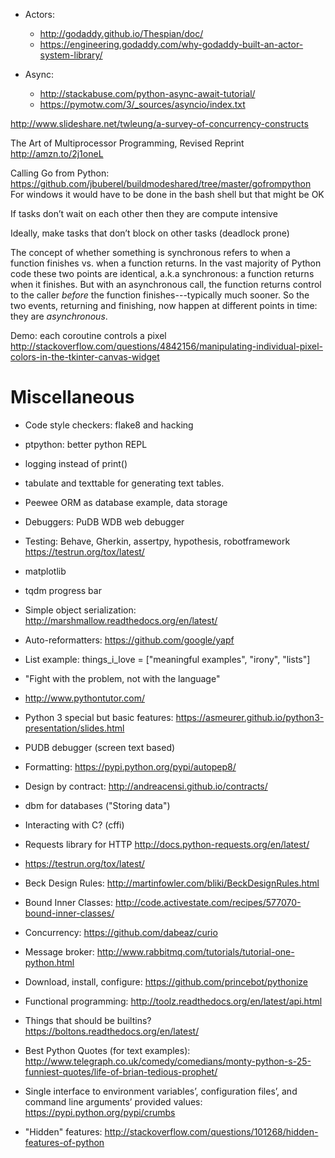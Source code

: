 
- Actors:
  - http://godaddy.github.io/Thespian/doc/
  - https://engineering.godaddy.com/why-godaddy-built-an-actor-system-library/

- Async:
  - http://stackabuse.com/python-async-await-tutorial/
  - https://pymotw.com/3/_sources/asyncio/index.txt


http://www.slideshare.net/twleung/a-survey-of-concurrency-constructs


The Art of Multiprocessor Programming, Revised Reprint
http://amzn.to/2j1oneL


Calling Go from Python:
https://github.com/jbuberel/buildmodeshared/tree/master/gofrompython
For windows it would have to be done in the bash shell but that might be OK

If tasks don’t wait on each other then they are compute intensive

Ideally, make tasks that don’t block on other tasks (deadlock prone)

The concept of whether something is synchronous refers to when a function
finishes vs. when a function returns. In the vast majority of Python code these
two points are identical, a.k.a synchronous: a function returns when it
finishes. But with an asynchronous call, the function returns control to the
caller *before* the function finishes---typically much sooner. So the two
events, returning and finishing, now happen at different points in time: they
are *asynchronous*.

Demo: each coroutine controls a pixel
http://stackoverflow.com/questions/4842156/manipulating-individual-pixel-colors-in-the-tkinter-canvas-widget

Miscellaneous
=============

- Code style checkers: flake8 and hacking

- ptpython: better python REPL

- logging instead of print()

- tabulate and texttable for generating text tables.

- Peewee ORM as database example, data storage

- Debuggers:
    PuDB
    WDB web debugger

- Testing:
    Behave, Gherkin, assertpy, hypothesis, robotframework
    https://testrun.org/tox/latest/

- matplotlib

- tqdm progress bar

- Simple object serialization: http://marshmallow.readthedocs.org/en/latest/

- Auto-reformatters:
    https://github.com/google/yapf

- List example:
  things_i_love = ["meaningful examples", "irony", "lists"]

- "Fight with the problem, not with the language"

- http://www.pythontutor.com/

- Python 3 special but basic features:
https://asmeurer.github.io/python3-presentation/slides.html

- PUDB debugger (screen text based)

- Formatting: https://pypi.python.org/pypi/autopep8/

- Design by contract: http://andreacensi.github.io/contracts/

- dbm for databases ("Storing data")

- Interacting with C? (cffi)

- Requests library for HTTP http://docs.python-requests.org/en/latest/

- https://testrun.org/tox/latest/

- Beck Design Rules: http://martinfowler.com/bliki/BeckDesignRules.html

- Bound Inner Classes: http://code.activestate.com/recipes/577070-bound-inner-classes/

- Concurrency:
    https://github.com/dabeaz/curio

- Message broker:
    http://www.rabbitmq.com/tutorials/tutorial-one-python.html

- Download, install, configure:
    https://github.com/princebot/pythonize

- Functional programming:
    http://toolz.readthedocs.org/en/latest/api.html

- Things that should be builtins?
    https://boltons.readthedocs.org/en/latest/

- Best Python Quotes (for text examples):
    http://www.telegraph.co.uk/comedy/comedians/monty-python-s-25-funniest-quotes/life-of-brian-tedious-prophet/

- Single interface to environment variables’, configuration files’, and command line arguments’ provided values:
    https://pypi.python.org/pypi/crumbs

- "Hidden" features:
    http://stackoverflow.com/questions/101268/hidden-features-of-python
